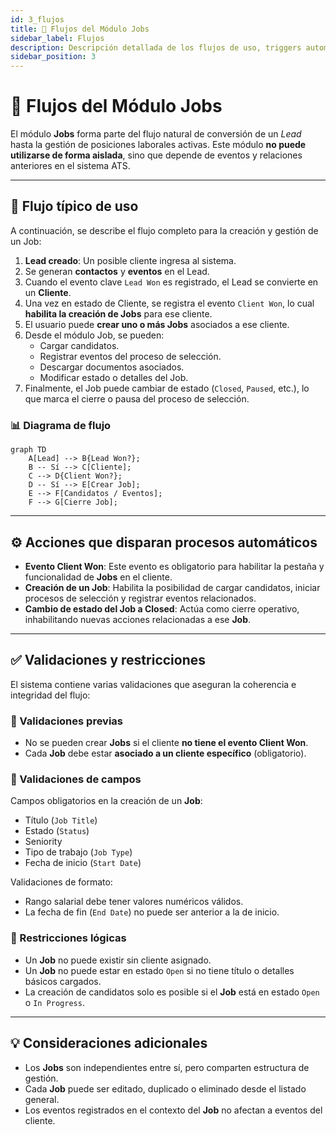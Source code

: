 ```yaml
---
id: 3_flujos
title: 🔄 Flujos del Módulo Jobs
sidebar_label: Flujos
description: Descripción detallada de los flujos de uso, triggers automáticos y validaciones en el módulo Jobs.
sidebar_position: 3
---
```


# 🔄 Flujos del Módulo Jobs

El módulo **Jobs** forma parte del flujo natural de conversión de un *Lead* hasta la gestión de posiciones laborales activas. Este módulo **no puede utilizarse de forma aislada**, sino que depende de eventos y relaciones anteriores en el sistema ATS.

---

## 🚀 Flujo típico de uso

A continuación, se describe el flujo completo para la creación y gestión de un Job:

1.  **Lead creado**: Un posible cliente ingresa al sistema.
2.  Se generan **contactos** y **eventos** en el Lead.
3.  Cuando el evento clave `Lead Won` es registrado, el Lead se convierte en un **Cliente**.
4.  Una vez en estado de Cliente, se registra el evento `Client Won`, lo cual **habilita la creación de Jobs** para ese cliente.
5.  El usuario puede **crear uno o más Jobs** asociados a ese cliente.
6.  Desde el módulo Job, se pueden:
    * Cargar candidatos.
    * Registrar eventos del proceso de selección.
    * Descargar documentos asociados.
    * Modificar estado o detalles del Job.
7.  Finalmente, el Job puede cambiar de estado (`Closed`, `Paused`, etc.), lo que marca el cierre o pausa del proceso de selección.

### 📊 Diagrama de flujo

```mermaid
graph TD
    A[Lead] --> B{Lead Won?};
    B -- Sí --> C[Cliente];
    C --> D{Client Won?};
    D -- Sí --> E[Crear Job];
    E --> F[Candidatos / Eventos];
    F --> G[Cierre Job];
```
---

## ⚙️ Acciones que disparan procesos automáticos

* **Evento Client Won**: Este evento es obligatorio para habilitar la pestaña y funcionalidad de **Jobs** en el cliente.
* **Creación de un Job**: Habilita la posibilidad de cargar candidatos, iniciar procesos de selección y registrar eventos relacionados.
* **Cambio de estado del Job a Closed**: Actúa como cierre operativo, inhabilitando nuevas acciones relacionadas a ese **Job**.

---

## ✅ Validaciones y restricciones

El sistema contiene varias validaciones que aseguran la coherencia e integridad del flujo:

### 📍 Validaciones previas

* No se pueden crear **Jobs** si el cliente **no tiene el evento Client Won**.
* Cada **Job** debe estar **asociado a un cliente específico** (obligatorio).

### 🚩 Validaciones de campos

Campos obligatorios en la creación de un **Job**:

* Título (`Job Title`)
* Estado (`Status`)
* Seniority
* Tipo de trabajo (`Job Type`)
* Fecha de inicio (`Start Date`)

Validaciones de formato:

* Rango salarial debe tener valores numéricos válidos.
* La fecha de fin (`End Date`) no puede ser anterior a la de inicio.

### 🔐 Restricciones lógicas

* Un **Job** no puede existir sin cliente asignado.
* Un **Job** no puede estar en estado `Open` si no tiene título o detalles básicos cargados.
* La creación de candidatos solo es posible si el **Job** está en estado `Open` o `In Progress`.

---

## 💡 Consideraciones adicionales

* Los **Jobs** son independientes entre sí, pero comparten estructura de gestión.
* Cada **Job** puede ser editado, duplicado o eliminado desde el listado general.
* Los eventos registrados en el contexto del **Job** no afectan a eventos del cliente.